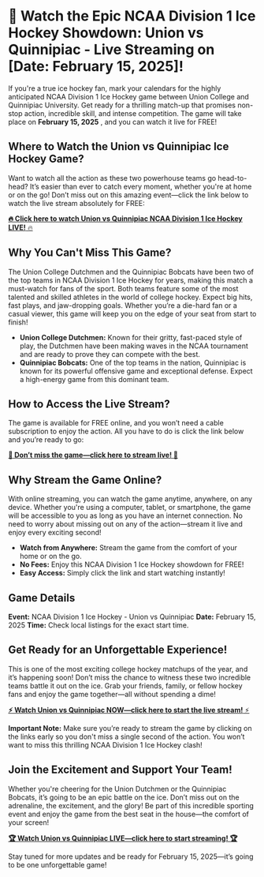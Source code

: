 # 🏒 Watch the Epic NCAA Division 1 Ice Hockey Showdown: Union vs Quinnipiac - Live Streaming on [Date: February 15, 2025]!

If you're a true ice hockey fan, mark your calendars for the highly anticipated NCAA Division 1 Ice Hockey game between Union College and Quinnipiac University. Get ready for a thrilling match-up that promises non-stop action, incredible skill, and intense competition. The game will take place on **February 15, 2025** , and you can watch it live for FREE!

## Where to Watch the Union vs Quinnipiac Ice Hockey Game?

Want to watch all the action as these two powerhouse teams go head-to-head? It’s easier than ever to catch every moment, whether you're at home or on the go! Don’t miss out on this amazing event—click the link below to watch the live stream absolutely for FREE:

[**🔥 Click here to watch Union vs Quinnipiac NCAA Division 1 Ice Hockey LIVE!** 🔥](https://tinyurl.com/livestreamfreeo?st=Union+vs+Quinnipiac&si=ghc)

## Why You Can't Miss This Game?

The Union College Dutchmen and the Quinnipiac Bobcats have been two of the top teams in NCAA Division 1 Ice Hockey for years, making this match a must-watch for fans of the sport. Both teams feature some of the most talented and skilled athletes in the world of college hockey. Expect big hits, fast plays, and jaw-dropping goals. Whether you’re a die-hard fan or a casual viewer, this game will keep you on the edge of your seat from start to finish!

- **Union College Dutchmen:** Known for their gritty, fast-paced style of play, the Dutchmen have been making waves in the NCAA tournament and are ready to prove they can compete with the best.
- **Quinnipiac Bobcats:** One of the top teams in the nation, Quinnipiac is known for its powerful offensive game and exceptional defense. Expect a high-energy game from this dominant team.

## How to Access the Live Stream?

The game is available for FREE online, and you won’t need a cable subscription to enjoy the action. All you have to do is click the link below and you’re ready to go:

[**🚨 Don’t miss the game—click here to stream live! 🚨**](https://tinyurl.com/livestreamfreeo?st=Union+vs+Quinnipiac&si=ghc)

## Why Stream the Game Online?

With online streaming, you can watch the game anytime, anywhere, on any device. Whether you're using a computer, tablet, or smartphone, the game will be accessible to you as long as you have an internet connection. No need to worry about missing out on any of the action—stream it live and enjoy every exciting second!

- **Watch from Anywhere:** Stream the game from the comfort of your home or on the go.
- **No Fees:** Enjoy this NCAA Division 1 Ice Hockey showdown for FREE!
- **Easy Access:** Simply click the link and start watching instantly!

## Game Details

**Event:** NCAA Division 1 Ice Hockey - Union vs Quinnipiac **Date:** February 15, 2025 **Time:** Check local listings for the exact start time.

## Get Ready for an Unforgettable Experience!

This is one of the most exciting college hockey matchups of the year, and it’s happening soon! Don’t miss the chance to witness these two incredible teams battle it out on the ice. Grab your friends, family, or fellow hockey fans and enjoy the game together—all without spending a dime!

[**⚡ Watch Union vs Quinnipiac NOW—click here to start the live stream!** ⚡](https://tinyurl.com/livestreamfreeo?st=Union+vs+Quinnipiac&si=ghc)

**Important Note:** Make sure you’re ready to stream the game by clicking on the links early so you don't miss a single second of the action. You won’t want to miss this thrilling NCAA Division 1 Ice Hockey clash!

## Join the Excitement and Support Your Team!

Whether you're cheering for the Union Dutchmen or the Quinnipiac Bobcats, it’s going to be an epic battle on the ice. Don’t miss out on the adrenaline, the excitement, and the glory! Be part of this incredible sporting event and enjoy the game from the best seat in the house—the comfort of your screen!

[**🏆 Watch Union vs Quinnipiac LIVE—click here to start streaming! 🏆**](https://tinyurl.com/livestreamfreeo?st=Union+vs+Quinnipiac&si=ghc)

Stay tuned for more updates and be ready for February 15, 2025—it’s going to be one unforgettable game!
